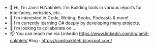 - 👋 Hi, I’m Jamil H.Nakhleh. I'm Building tools in various reports for interfaces, websites, etc..
- 👀 I’m interested in Code, Writing, Books, Podcasts & more!
- 🌱 I’m currently learning C# deeply by developing many projects.
- 💞️ I’m looking to collaborate on ...
- 📫 You can reach me via Linkedin https://www.linkedin.com/in/jamil-nakhleh/
                           Blog : https://jamilnakhleh.blogspot.com/

<!---
Jimn07/Jimn07 is a ✨ special ✨ repository because its `README.md` (this file) appears on your GitHub profile.
You can click the Preview link to take a look at your changes.
--->
